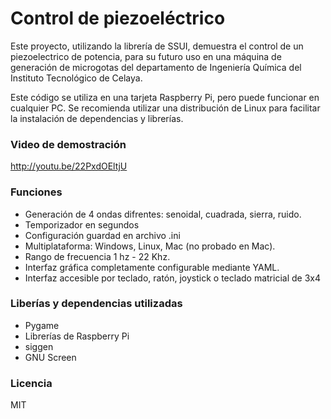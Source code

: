 # Control de piezoeléctrico #

Este proyecto, utilizando la librería de SSUI, demuestra el control de un piezoelectrico de potencia, para su futuro uso en una máquina de generación de microgotas del departamento de Ingeniería Química del Instituto Tecnológico de Celaya.

Este código se utiliza en una tarjeta Raspberry Pi, pero puede funcionar en cualquier PC. Se recomienda utilizar una distribución de Linux para facilitar la instalación de dependencias y librerías.

### Video de demostración ###

http://youtu.be/22PxdOEltjU

### Funciones ###

* Generación de 4 ondas difrentes: senoidal, cuadrada, sierra, ruido.
* Temporizador en segundos
* Configuración guardad en archivo .ini
* Multiplataforma: Windows, Linux, Mac (no probado en Mac).
* Rango de frecuencia 1 hz - 22 Khz.
* Interfaz gráfica completamente configurable mediante YAML.
* Interfaz accesible por teclado, ratón, joystick o teclado matricial de 3x4

### Liberías y dependencias utilizadas ###

* Pygame
* Librerías de Raspberry Pi
* siggen
* GNU Screen

### Licencia ###

MIT
